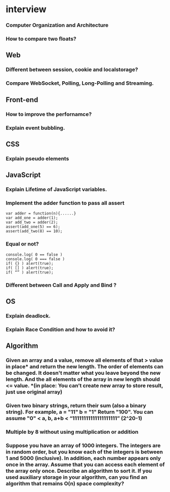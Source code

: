 # interview

### Computer Organization and Architecture
### How to compare two floats?

## Web 
### Different between session, cookie and localstorage? 

### Compare WebSocket, Polling, Long-Polling and Streaming.

## Front-end 
### How to improve the perfornamce? 

### Explain event bubbling.

## CSS 

### Explain pseudo elements

## JavaScript  

### Explain Lifetime of JavaScript variables.

### Implement the adder function to pass all assert 
```
var adder = function(n){......}
var add_one = adder(1);
var add_two = adder(2);	
assert(add_one(5) == 6); 
assert(add_two(8) == 10);   
```

### Equal or not? 
```
console.log( 0 == false )
console.log( 0 === false )
if( {} ) alert(true); 						
if( [] ) alert(true); 
if( “” ) alert(true);
```
### Different between Call and Apply and Bind ?

## OS

### Explain deadlock.

### Explain Race Condition and how to avoid it?

## Algorithm

### Given an array and a value, remove all elements of that > value in place* and return the new length. The order of elements can be changed. It doesn't matter what you leave beyond the new length. And the all elements of the array in new length should <= value. *(in place: You can’t create new array to store result, just use original array)

### Given two binary strings, return their sum (also a binary string). For example, a = "11" b = "1" Return "100". You can assume "0" < a, b, a+b < “11111111111111111111” (2^20-1)

### Multiple by 8 without using multiplication or addition

### Suppose you have an array of 1000 integers. The integers are in random order, but you know each of the integers is between 1 and 5000 (inclusive). In addition, each number appears only once in the array. Assume that you can access each element of the array only once. Describe an algorithm to sort it. If you used auxiliary storage in your algorithm, can you find an algorithm that remains O(n) space complexity?
